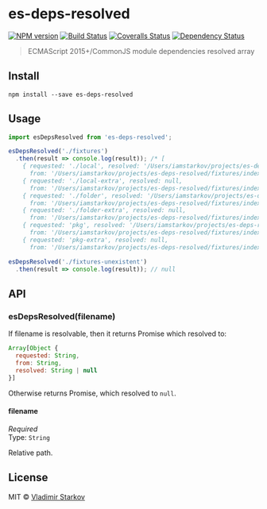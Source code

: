 # es-deps-resolved

[![NPM version][npm-image]][npm-url]
[![Build Status][travis-image]][travis-url]
[![Coveralls Status][coveralls-image]][coveralls-url]
[![Dependency Status][depstat-image]][depstat-url]

> ECMAScript 2015+/CommonJS module dependencies resolved array

## Install

    npm install --save es-deps-resolved

## Usage

```js
import esDepsResolved from 'es-deps-resolved';

esDepsResolved('./fixtures')
  .then(result => console.log(result)); /* [
    { requested: './local', resolved: '/Users/iamstarkov/projects/es-deps-resolved/fixtures/local.js'
      from: '/Users/iamstarkov/projects/es-deps-resolved/fixtures/index.js' },
    { requested: './local-extra', resolved: null,
      from: '/Users/iamstarkov/projects/es-deps-resolved/fixtures/index.js' },
    { requested: './folder', resolved: '/Users/iamstarkov/projects/es-deps-resolved/fixtures/folder/index.js',
      from: '/Users/iamstarkov/projects/es-deps-resolved/fixtures/index.js' },
    { requested: './folder-extra', resolved: null,
      from: '/Users/iamstarkov/projects/es-deps-resolved/fixtures/index.js' },
    { requested: 'pkg', resolved: '/Users/iamstarkov/projects/es-deps-resolved/fixtures/node_modules/pkg/index.js',
      from: '/Users/iamstarkov/projects/es-deps-resolved/fixtures/index.js' },
    { requested: 'pkg-extra', resolved: null,
      from: '/Users/iamstarkov/projects/es-deps-resolved/fixtures/index.js' } ] */

esDepsResolved('./fixtures-unexistent')
  .then(result => console.log(result)); // null
```

## API

### esDepsResolved(filename)

If filename is resolvable, then it returns Promise which resolved to:
```js
Array[Object {
  requested: String,
  from: String,
  resolved: String | null
}]
```

Otherwise returns Promise, which resolved to `null`.

#### filename

*Required*  
Type: `String`

Relative path.

## License

MIT © [Vladimir Starkov](https://iamstarkov.com)

[npm-url]: https://npmjs.org/package/es-deps-resolved
[npm-image]: https://img.shields.io/npm/v/es-deps-resolved.svg?style=flat-square

[travis-url]: https://travis-ci.org/iamstarkov/es-deps-resolved
[travis-image]: https://img.shields.io/travis/iamstarkov/es-deps-resolved.svg?style=flat-square

[coveralls-url]: https://coveralls.io/r/iamstarkov/es-deps-resolved
[coveralls-image]: https://img.shields.io/coveralls/iamstarkov/es-deps-resolved.svg?style=flat-square

[depstat-url]: https://david-dm.org/iamstarkov/es-deps-resolved
[depstat-image]: https://david-dm.org/iamstarkov/es-deps-resolved.svg?style=flat-square

